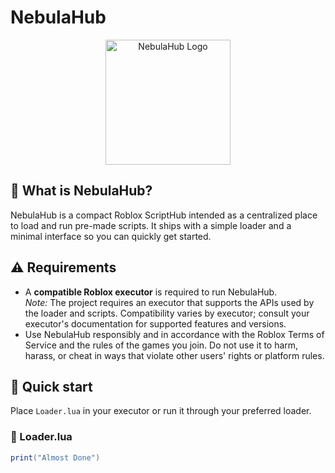 # NebulaHub

<p align="center">
  <img src="https://dirtyw0rk.neocities.org/Untitled_design__18_-removebg-preview.png" alt="NebulaHub Logo" width="200"/>
</p>

## 🔭 What is NebulaHub?
NebulaHub is a compact Roblox ScriptHub intended as a centralized place to load and run pre-made scripts. It ships with a simple loader and a minimal interface so you can quickly get started.

## ⚠️ Requirements
- A **compatible Roblox executor** is required to run NebulaHub.  
  *Note:* The project requires an executor that supports the APIs used by the loader and scripts. Compatibility varies by executor; consult your executor's documentation for supported features and versions.
- Use NebulaHub responsibly and in accordance with the Roblox Terms of Service and the rules of the games you join. Do not use it to harm, harass, or cheat in ways that violate other users' rights or platform rules.

## 🚀 Quick start
Place `Loader.lua` in your executor or run it through your preferred loader.

### 🔌 Loader.lua
```lua
print("Almost Done")
```
